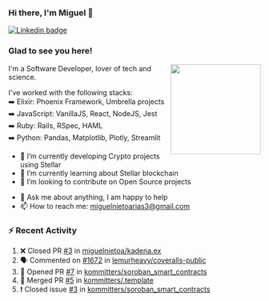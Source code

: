 ### Hi there, I'm Miguel 👋

<a href="https://linkedin.com/in/miguelnietoa/" target="_blank" rel="noopener noreferrer">
  <img src="https://img.shields.io/badge/-LinkedIn-0e76a8?style=flat-square&logo=Linkedin&logoColor=white" alt="Linkedin badge">
</a>
<!-- [![Website Badge](https://img.shields.io/badge/Website-3b5998?style=flat-square&logo=google-chrome&logoColor=white)](#notavailablenow#) 

<img src="https://i.imgur.com/tbrLrt5.gif" width=400 alt="Coding GIF" align="right"/>
-->


### Glad to see you here!
<a href="https://github.com/miguelnietoa"><img src="https://github-readme-stats.vercel.app/api?username=miguelnietoa&show_icons=true&hide_border=true&count_private=true&include_all_commits=true&theme=tokyonight" height="180em" align="right"/></a>
I'm a Software Developer, lover of tech and science. 

I've worked with the following stacks:\
➡️ Elixir: Phoenix Framework, Umbrella projects\
➡️ JavaScript: VanillaJS, React, NodeJS, Jest\
➡️ Ruby: Rails, RSpec, HAML\
➡️ Python: Pandas, Matplotlib, Plotly, Streamlit

- 🔭 I’m currently developing Crypto projects using Stellar
- 🌱 I’m currently learning about Stellar blockchain
- 👯 I’m looking to contribute on Open Source projects
<!-- 
- 😄 I just finished a Machine Learning course! 
- 🤔 I’m looking for help with ...
-->
- 💬 Ask me about anything, I am happy to help
- 📫 How to reach me: miguelnietoarias3@gmail.com

### ⚡ Recent Activity

<!--START_SECTION:activity-->
1. ❌ Closed PR [#3](https://github.com/miguelnietoa/kadena.ex/pull/3) in [miguelnietoa/kadena.ex](https://github.com/miguelnietoa/kadena.ex)
2. 🗣 Commented on [#1672](https://github.com/lemurheavy/coveralls-public/issues/1672) in [lemurheavy/coveralls-public](https://github.com/lemurheavy/coveralls-public)
3. 💪 Opened PR [#7](https://github.com/kommitters/soroban_smart_contracts/pull/7) in [kommitters/soroban_smart_contracts](https://github.com/kommitters/soroban_smart_contracts)
4. 🎉 Merged PR [#5](https://github.com/kommitters/.template/pull/5) in [kommitters/.template](https://github.com/kommitters/.template)
5. ❗️ Closed issue [#3](https://github.com/kommitters/soroban_smart_contracts/issues/3) in [kommitters/soroban_smart_contracts](https://github.com/kommitters/soroban_smart_contracts)
<!--END_SECTION:activity-->
